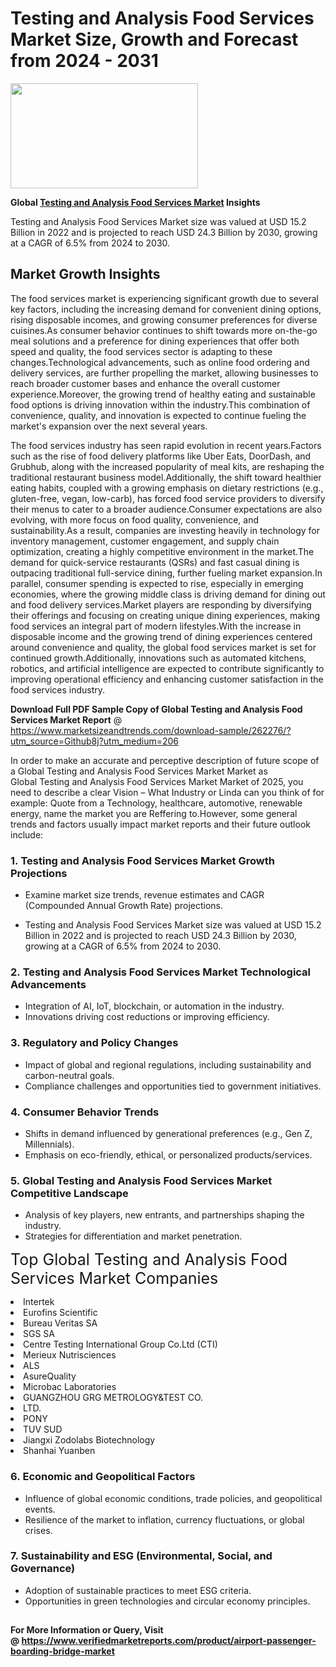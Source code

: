 <H1>Testing and Analysis Food Services Market Size, Growth and Forecast from 2024 - 2031</H1><img class="aligncenter size-medium wp-image-584254" src="https://thirdeyenews.in/wp-content/uploads/2024/09/Global-Market-Research-300x168.jpeg" alt="" width="300" height="168" /><p><strong>Global&nbsp;<a href="https://www.marketsizeandtrends.com/download-sample/262276/?utm_source=Github8j?utm_medium=206">Testing and Analysis Food Services Market</a> Insights</strong></p><p>Testing and Analysis Food Services Market size was valued at USD 15.2 Billion in 2022 and is projected to reach USD 24.3 Billion by 2030, growing at a CAGR of 6.5% from 2024 to 2030.</p><p><h2>Market Growth Insights</h2> <p>The food services market is experiencing significant growth due to several key factors, including the increasing demand for convenient dining options, rising disposable incomes, and growing consumer preferences for diverse cuisines.As consumer behavior continues to shift towards more on-the-go meal solutions and a preference for dining experiences that offer both speed and quality, the food services sector is adapting to these changes.Technological advancements, such as online food ordering and delivery services, are further propelling the market, allowing businesses to reach broader customer bases and enhance the overall customer experience.Moreover, the growing trend of healthy eating and sustainable food options is driving innovation within the industry.This combination of convenience, quality, and innovation is expected to continue fueling the market's expansion over the next several years.</p> <p>The food services industry has seen rapid evolution in recent years.Factors such as the rise of food delivery platforms like Uber Eats, DoorDash, and Grubhub, along with the increased popularity of meal kits, are reshaping the traditional restaurant business model.Additionally, the shift toward healthier eating habits, coupled with a growing emphasis on dietary restrictions (e.g., gluten-free, vegan, low-carb), has forced food service providers to diversify their menus to cater to a broader audience.Consumer expectations are also evolving, with more focus on food quality, convenience, and sustainability.As a result, companies are investing heavily in technology for inventory management, customer engagement, and supply chain optimization, creating a highly competitive environment in the market.The demand for quick-service restaurants (QSRs) and fast casual dining is outpacing traditional full-service dining, further fueling market expansion.In parallel, consumer spending is expected to rise, especially in emerging economies, where the growing middle class is driving demand for dining out and food delivery services.Market players are responding by diversifying their offerings and focusing on creating unique dining experiences, making food services an integral part of modern lifestyles.With the increase in disposable income and the growing trend of dining experiences centered around convenience and quality, the global food services market is set for continued growth.Additionally, innovations such as automated kitchens, robotics, and artificial intelligence are expected to contribute significantly to improving operational efficiency and enhancing customer satisfaction in the food services industry.</p> <p><span class=""><strong>Download Full PDF Sample Copy of Global Testing and Analysis Food Services Market Report</strong> @ <a href="https://www.marketsizeandtrends.com/download-sample/262276/?utm_source=Github8j?utm_medium=206" target="_blank">https://www.marketsizeandtrends.com/download-sample/262276/?utm_source=Github8j?utm_medium=206</a></span></p><p>In order to make an accurate and perceptive description of future scope of a Global&nbsp;Testing and Analysis Food Services Market Market as Global&nbsp;Testing and Analysis Food Services Market Market of 2025, you need to describe a clear Vision &ndash; What Industry or Linda can you think of for example: Quote from a Technology, healthcare, automotive, renewable energy, name the market you are Reffering to.However, some general trends and factors usually impact market reports and their future outlook include:</p><h3>1.&nbsp;<strong>Testing and Analysis Food Services Market Growth Projections</strong></h3><ul><li>Examine market size trends, revenue estimates and CAGR (Compounded Annual Growth Rate) projections.</li><li><p>Testing and Analysis Food Services Market size was valued at USD 15.2 Billion in 2022 and is projected to reach USD 24.3 Billion by 2030, growing at a CAGR of 6.5% from 2024 to 2030.</p></li></ul><h3>2.&nbsp;<strong>Testing and Analysis Food Services Market Technological Advancements</strong></h3><ul><li>Integration of AI, IoT, blockchain, or automation in the industry.</li><li>Innovations driving cost reductions or improving efficiency.</li></ul><h3>3.&nbsp;<strong>Regulatory and Policy Changes</strong></h3><ul><li>Impact of global and regional regulations, including sustainability and carbon-neutral goals.</li><li>Compliance challenges and opportunities tied to government initiatives.</li></ul><h3>4.&nbsp;<strong>Consumer Behavior Trends</strong></h3><ul><li>Shifts in demand influenced by generational preferences (e.g., Gen Z, Millennials).</li><li>Emphasis on eco-friendly, ethical, or personalized products/services.</li></ul><h3>5.&nbsp;<strong>Global Testing and Analysis Food Services Market Competitive Landscape</strong></h3><ul><li>Analysis of key players, new entrants, and partnerships shaping the industry.</li><li>Strategies for differentiation and market penetration.</li></ul><p data-pm-slice="1 1 []"><span style="color: inherit; font-family: inherit; font-size: 25px;">Top Global Testing and Analysis Food Services Market Companies</span></p><div class="" data-test-id=""><p><li>Intertek</li><li> Eurofins Scientific</li><li> Bureau Veritas SA</li><li> SGS SA</li><li> Centre Testing International Group Co.Ltd (CTI)</li><li> Merieux Nutrisciences</li><li> ALS</li><li> AsureQuality</li><li> Microbac Laboratories</li><li> GUANGZHOU GRG METROLOGY&TEST CO.</li><li>LTD.</li><li> PONY</li><li> TUV SUD</li><li> Jiangxi Zodolabs Biotechnology</li><li> Shanhai Yuanben</li></p></div><h3>6.&nbsp;<strong>Economic and Geopolitical Factors</strong></h3><ul><li>Influence of global economic conditions, trade policies, and geopolitical events.</li><li>Resilience of the market to inflation, currency fluctuations, or global crises.</li></ul><h3>7.&nbsp;<strong>Sustainability and ESG (Environmental, Social, and Governance)</strong></h3><ul><li>Adoption of sustainable practices to meet ESG criteria.</li><li>Opportunities in green technologies and circular economy principles.</li></ul><h2><strong style="font-size: 14px;">For More Information or Query, Visit @&nbsp;</strong><a style="background-color: #ffffff; font-size: 14px;" href="https://www.marketsizeandtrends.com/report/testing-and-analysis-food-services-market/" target="_blank">https://www.verifiedmarketreports.com/product/airport-passenger-boarding-bridge-market</a></h2>